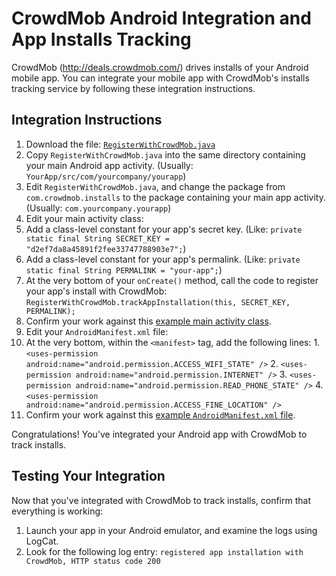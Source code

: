 CrowdMob Android Integration and App Installs Tracking
======================================================

CrowdMob (http://deals.crowdmob.com/) drives installs of your Android mobile
app.  You can integrate your mobile app with CrowdMob's installs tracking
service by following these integration instructions.



Integration Instructions
------------------------

1. Download the file: [`RegisterWithCrowdMob.java`](https://raw.github.com/crowdmob/integrate-android/master/src/com/crowdmob/integrate/RegisterWithCrowdMob.java)
2. Copy `RegisterWithCrowdMob.java` into the same directory containing your main Android app activity.  (Usually: `YourApp/src/com/yourcompany/yourapp`)
3. Edit `RegisterWithCrowdMob.java`, and change the package from `com.crowdmob.installs` to the package containing your main app activity.  (Usually: `com.yourcompany.yourapp`)
4. Edit your main activity class:
  1. Add a class-level constant for your app's secret key.  (Like: `private static final String SECRET_KEY = "d2ef7da8a45891f2fee33747788903e7";`)
  2. Add a class-level constant for your app's permalink.  (Like: `private static final String PERMALINK = "your-app";`)
  3. At the very bottom of your `onCreate()` method, call the code to register your app's install with CrowdMob: `RegisterWithCrowdMob.trackAppInstallation(this, SECRET_KEY, PERMALINK);`
  4. Confirm your work against this [example main activity class](https://github.com/crowdmob/integrate-android/blob/master/src/com/crowdmob/installs/InstallsAndroidActivity.java).
5. Edit your `AndroidManifest.xml` file:
  1. At the very bottom, within the `<manifest>` tag, add the following lines:
    1. `<uses-permission android:name="android.permission.ACCESS_WIFI_STATE" />`
    2. `<uses-permission android:name="android.permission.INTERNET" />`
    3. `<uses-permission android:name="android.permission.READ_PHONE_STATE" />`
    4. `<uses-permission android:name="android.permission.ACCESS_FINE_LOCATION" />`
  2. Confirm your work against this [example `AndroidManifest.xml` file](https://github.com/crowdmob/integrate-android/blob/master/AndroidManifest.xml).

Congratulations!  You've integrated your Android app with CrowdMob to track installs.



Testing Your Integration
------------------------

Now that you've integrated with CrowdMob to track installs, confirm that everything is working:

1. Launch your app in your Android emulator, and examine the logs using LogCat.
2. Look for the following log entry: `registered app installation with CrowdMob, HTTP status code 200`
